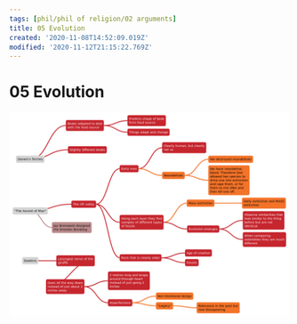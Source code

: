```yaml
---
tags: [phil/phil of religion/02 arguments]
title: 05 Evolution
created: '2020-11-08T14:52:09.019Z'
modified: '2020-11-12T21:15:22.769Z'
---
```


# 05 Evolution
![evolution](../maps/evolution.svg)
